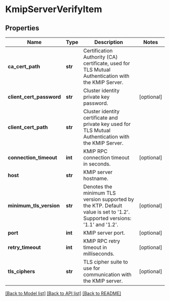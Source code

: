 # KmipServerVerifyItem

## Properties
Name | Type | Description | Notes
------------ | ------------- | ------------- | -------------
**ca_cert_path** | **str** | Certification Authority (CA) certificate, used for TLS Mutual Authentication with the KMIP Server. | 
**client_cert_password** | **str** | Cluster identity private key password. | [optional] 
**client_cert_path** | **str** | Cluster identity certificate and private key used for TLS Mutual Authentication with the KMIP Server. | 
**connection_timeout** | **int** | KMIP RPC connection timeout in seconds. | [optional] 
**host** | **str** | KMIP server hostname. | 
**minimum_tls_version** | **str** | Denotes the minimum TLS version supported by the KTP. Default value is set to &#39;1.2&#39;. Supported versions: &#39;1.1&#39; and &#39;1.2&#39;. | [optional] 
**port** | **int** | KMIP server port. | [optional] 
**retry_timeout** | **int** | KMIP RPC retry timeout in milliseconds. | [optional] 
**tls_ciphers** | **str** | TLS cipher suite to use for communication with the KMIP server. | [optional] 

[[Back to Model list]](../README.md#documentation-for-models) [[Back to API list]](../README.md#documentation-for-api-endpoints) [[Back to README]](../README.md)


